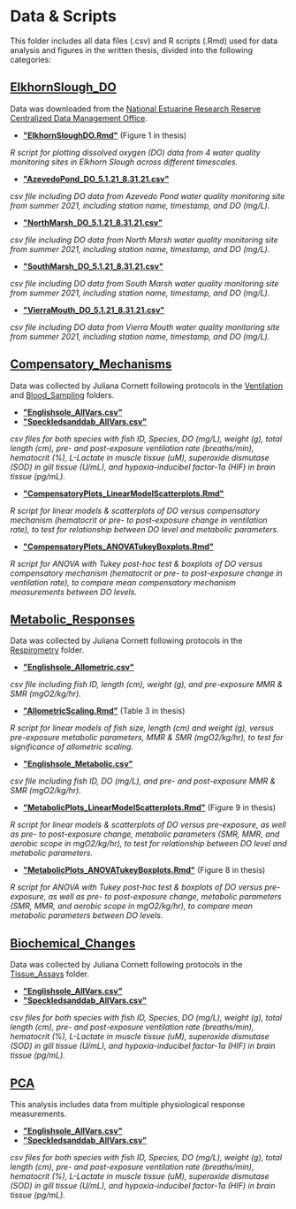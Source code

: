 # Data & Scripts

This folder includes all data files (.csv) and R scripts (.Rmd) used for data analysis and figures in the written thesis, divided into the following categories:

## [ElkhornSlough_DO](ElkhornSlough_DO)

Data was downloaded from the [National Estuarine Research Reserve Centralized Data Management Office](http://cdmo.baruch.sc.edu/dges/).

* [**"ElkhornSloughDO.Rmd"**](ElkhornSlough_DO/ElkhornSloughDO.Rmd) (Figure 1 in thesis)

_R script for plotting dissolved oxygen (DO) data from 4 water quality monitoring sites in Elkhorn Slough across different timescales._

* [**"AzevedoPond_DO_5.1.21_8.31.21.csv"**](ElkhornSlough_DO/AzevedoPond_DO_5.1.21_8.31.21.csv)

_csv file including DO data from Azevedo Pond water quality monitoring site from summer 2021, including station name, timestamp, and DO (mg/L)._

* [**"NorthMarsh_DO_5.1.21_8.31.21.csv"**](ElkhornSlough_DO/NorthMarsh_DO_5.1.21_8.31.21.csv)

_csv file including DO data from North Marsh water quality monitoring site from summer 2021, including station name, timestamp, and DO (mg/L)._

* [**"SouthMarsh_DO_5.1.21_8.31.21.csv"**](ElkhornSlough_DO/SouthMarsh_DO_5.1.21_8.31.21.csv)

_csv file including DO data from South Marsh water quality monitoring site from summer 2021, including station name, timestamp, and DO (mg/L)._

* [**"VierraMouth_DO_5.1.21_8.31.21.csv"**](ElkhornSlough_DO/VierraMouth_DO_5.1.21_8.31.21.csv)

_csv file including DO data from Vierra Mouth water quality monitoring site from summer 2021, including station name, timestamp, and DO (mg/L)._

## [Compensatory_Mechanisms](Compensatory_Mechanisms)

Data was collected by Juliana Cornett following protocols in the [Ventilation](/Protocols/Ventilation) and [Blood_Sampling](/Protocols/Blood_Sampling) folders. 

* [**"Englishsole_AllVars.csv"**](Compensatory_Mechanisms/Englishsole_AllVars.csv)
* [**"Speckledsanddab_AllVars.csv"**](Compensatory_Mechanisms/Speckledsanddab_AllVars.csv)

_csv files for both species with fish ID, Species, DO (mg/L), weight (g), total length (cm), pre- and post-exposure ventilation rate (breaths/min), hematocrit (%), L-Lactate in muscle tissue (uM), superoxide dismutase (SOD) in gill tissue (U/mL), and hypoxia-inducibel factor-1a (HIF) in brain tissue (pg/mL)._

* [**"CompensatoryPlots_LinearModelScatterplots.Rmd"**](Compensatory_Mechanisms/CompensatoryPlots_LinearModelScatterplots.Rmd)

_R script for linear models & scatterplots of DO versus compensatory mechanism (hematocrit or pre- to post-exposure change in ventilation rate), to test for relationship between DO level and metabolic parameters._

* [**"CompensatoryPlots_ANOVATukeyBoxplots.Rmd"**](Compensatory_Mechanisms/CompensatoryPlots_ANOVATukeyBoxplots.Rmd)

_R script for ANOVA with Tukey post-hoc test & boxplots of DO versus compensatory mechanism (hematocrit or pre- to post-exposure change in ventilation rate), to compare mean compensatory mechanism measurements between DO levels._

## [Metabolic_Responses](Metabolic_Responses)

Data was collected by Juliana Cornett following protocols in the [Respirometry](/Protocols/Respirometry) folder. 

* [**"Englishsole_Allometric.csv"**](Metabolic_Responses/Englishsole_Allometric.csv)

_csv file including fish ID, length (cm), weight (g), and pre-exposure MMR & SMR (mgO2/kg/hr)._

* [**"AllometricScaling.Rmd"**](Metabolic_Responses/AllometricScaling.Rmd) (Table 3 in thesis)

_R script for linear models of fish size, length (cm) and weight (g), versus pre-exposure metabolic parameters, MMR & SMR (mgO2/kg/hr), to test for significance of allometric scaling._

* [**"Englishsole_Metabolic.csv"**](Metabolic_Responses/Englishsole_Metabolic.csv)

_csv file including fish ID, DO (mg/L), and pre- and post-exposure MMR & SMR (mgO2/kg/hr)._

* [**"MetabolicPlots_LinearModelScatterplots.Rmd"**](Metabolic_Responses/MetabolicPlots_LinearModelScatterplots.Rmd) (Figure 9 in thesis)

_R script for linear models & scatterplots of DO versus pre-exposure, as well as pre- to post-exposure change, metabolic parameters (SMR, MMR, and aerobic scope in mgO2/kg/hr), to test for relationship between DO level and metabolic parameters._

* [**"MetabolicPlots_ANOVATukeyBoxplots.Rmd"**](Metabolic_Responses/MetabolicPlots_ANOVATukeyBoxplots.Rmd) (Figure 8 in thesis)

_R script for ANOVA with Tukey post-hoc test & boxplots of DO versus pre-exposure, as well as pre- to post-exposure change, metabolic parameters (SMR, MMR, and aerobic scope in mgO2/kg/hr), to compare mean metabolic parameters between DO levels._

## [Biochemical_Changes](Biochemical_Changes)

Data was collected by Juliana Cornett following protocols in the [Tissue_Assays](/Protocols/Tissue_Assays) folder. 

* [**"Englishsole_AllVars.csv"**](Biochemical_Changes/Englishsole_AllVars.csv)
* [**"Speckledsanddab_AllVars.csv"**](Biochemical_Changes/Speckledsanddab_AllVars.csv)

_csv files for both species with fish ID, Species, DO (mg/L), weight (g), total length (cm), pre- and post-exposure ventilation rate (breaths/min), hematocrit (%), L-Lactate in muscle tissue (uM), superoxide dismutase (SOD) in gill tissue (U/mL), and hypoxia-inducibel factor-1a (HIF) in brain tissue (pg/mL)._

## [PCA](PCA)

This analysis includes data from multiple physiological response measurements. 

* [**"Englishsole_AllVars.csv"**](PCA/Englishsole_AllVars.csv)
* [**"Speckledsanddab_AllVars.csv"**](PCA/Speckledsanddab_AllVars.csv)

_csv files for both species with fish ID, Species, DO (mg/L), weight (g), total length (cm), pre- and post-exposure ventilation rate (breaths/min), hematocrit (%), L-Lactate in muscle tissue (uM), superoxide dismutase (SOD) in gill tissue (U/mL), and hypoxia-inducibel factor-1a (HIF) in brain tissue (pg/mL)._



